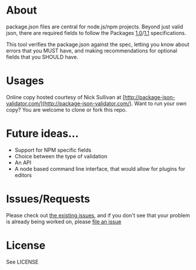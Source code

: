 # About
package.json files are central for node.js/npm projects. Beyond just valid json, there are required fields to follow the Packages [1.0](http://wiki.commonjs.org/wiki/Packages/1.0)/[1.1](http://wiki.commonjs.org/wiki/Packages/1.0) specifications.

This tool verifies the package.json against the spec, letting you know about errors that you MUST have, and making recommendations for optional fields that you SHOULD have.

# Usages
Online copy hosted courtesy of Nick Sullivan at [http://package-json-validator.com/](http://package-json-validator.com/). Want to run your own copy? You are welcome to clone or fork this repo.

# Future ideas...
* Support for NPM specific fields
* Choice between the type of validation
* An API
* A node based command line interface, that would allow for plugins for editors


# Issues/Requests
Please check out [the existing issues](https://github.com/pilotfish/pilotfish/issues), and if you don't see that your problem is already being worked on, please [file an issue](https://github.com/pilotfish/pilotfish/issues/new)

# License
See LICENSE

